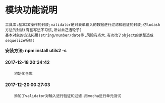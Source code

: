 # 模块功能说明
```
工具库:基本IO操作的封装;validator是对表单输入的数据进行过滤和验证的封装;仿lodash方法的封装(有些写法不习惯,所以自己造轮子)
基本对象的方法拓展(string/number/date等,风险有点大.有次改了object的原型造成sequelize报错)
```
**安装方法: npm install utils2 -s**
#### 2017-12-18 20:34:42
```
    初始化仓库
```
#### 2017-12-20 00:27:03
```
    添加了validator对输入进行验证和过滤.用mocha进行单元测试
```